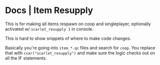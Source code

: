 # Docs | Item Resupply

This is for making all items respawn on coop and singleplayer, optionally activated w/ ``scarlet_resupply 1`` in console.

This is hard to show snippets of where to make code changes.

Basically you're going into ``item_*.qc`` files and search for ``coop``.  You replace that with ``cvar("scarlet_resupply")`` and make sure the logic checks out on all the IF statements.
